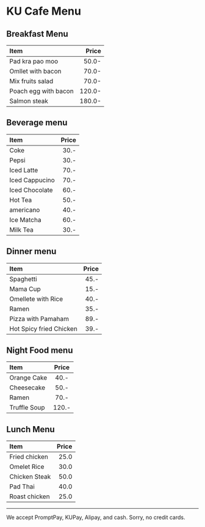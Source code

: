 # KU Cafe Menu

## Breakfast Menu

| Item                                   | Price |
|:---------------------------------------|------:|
| Pad kra pao  moo                         | 50.0-   |
| Omllet with bacon                         | 70.0-   |
| Mix fruits salad                           |  70.0-  |
| Poach egg with bacon                           |  120.0-  |
| Salmon steak                          |  180.0-  |

## Beverage menu
 Item               | Price |
|:------------------|------:|
| Coke              | 30.-  |
| Pepsi             | 30.-  |
| Iced Latte        | 70.-  |
| Iced Cappucino    | 70.-  |
| Iced Chocolate    | 60.-  |
| Hot Tea           | 50.-  |
| americano         | 40.-  |
| Ice Matcha        | 60.-  |
| Milk Tea          | 30.-  |


## Dinner menu
 Item               | Price |
|:------------------|------:|
| Spaghetti              | 45.-  |
| Mama Cup             | 15.-  |
| Omellete with Rice        | 40.-  |
| Ramen    | 35.-  |
| Pizza with Pamaham    | 89.-  |
| Hot Spicy fried Chicken    | 39.-  |

## Night Food menu
Item | Price |
| :--- | :---: |
| Orange Cake | 40.- |
| Cheesecake | 50.- |
| Ramen | 70.- |
| Truffle Soup | 120.- |


## Lunch Menu

| Item                                   | Price |
|:---------------------------------------|------:|
| Fried chicken                          |  25.0  |
| Omelet Rice                         |  30.0  |
| Chicken Steak                       |  50.0  |
| Pad Thai                    |  40.0  |
| Roast chicken                      |  25.0  |

---

We accept PromptPay, KUPay, Alipay, and cash. Sorry, no credit cards.
